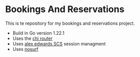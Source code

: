 # Bookings And Reservations

This is te repository for my bookings and reservations project.

- Build in Go version 1.22.1
- Uses the [chi router](https://github.com/go-chi/chi/v5)
- Uses [alex edwards SCS](https://github.com/alexedwards/scs/v2) session managment
- Uses [nosurf](https://github.com/justinas/nosurf)
